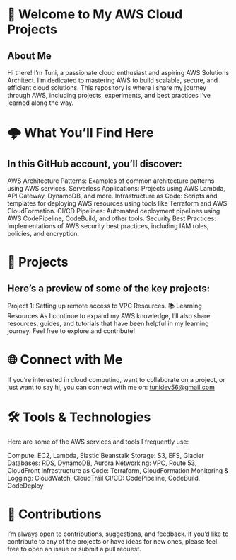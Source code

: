 # 👋 Welcome to My AWS Cloud Projects

## About Me
Hi there! I’m Tuni, a passionate cloud enthusiast and aspiring AWS Solutions Architect. I’m dedicated to mastering AWS to build scalable, secure, and efficient cloud solutions. This repository is where I share my journey through AWS, including projects, experiments, and best practices I’ve learned along the way.

# 🌩️ What You’ll Find Here
## In this GitHub account, you’ll discover:

AWS Architecture Patterns: Examples of common architecture patterns using AWS services.
Serverless Applications: Projects using AWS Lambda, API Gateway, DynamoDB, and more.
Infrastructure as Code: Scripts and templates for deploying AWS resources using tools like Terraform and AWS CloudFormation.
CI/CD Pipelines: Automated deployment pipelines using AWS CodePipeline, CodeBuild, and other tools.
Security Best Practices: Implementations of AWS security best practices, including IAM roles, policies, and encryption.

# 🚀 Projects
## Here’s a preview of some of the key projects:

Project 1: Setting up remote access to VPC Resources.
📚 Learning Resources
As I continue to expand my AWS knowledge, I’ll also share resources, guides, and tutorials that have been helpful in my learning journey. Feel free to explore and contribute!

[
](https://www.youtube.com/live/GytEBd9tEUU?si=iJkp94dSYmtl_RhD)

# 🌐 Connect with Me
If you’re interested in cloud computing, want to collaborate on a project, or just want to say hi, you can connect with me on:
 tunidev56@gmail.com

# 🛠️ Tools & Technologies
Here are some of the AWS services and tools I frequently use:

Compute: EC2, Lambda, Elastic Beanstalk
Storage: S3, EFS, Glacier
Databases: RDS, DynamoDB, Aurora
Networking: VPC, Route 53, CloudFront
Infrastructure as Code: Terraform, CloudFormation
Monitoring & Logging: CloudWatch, CloudTrail
CI/CD: CodePipeline, CodeBuild, CodeDeploy

# 🤝 Contributions
I’m always open to contributions, suggestions, and feedback. If you’d like to contribute to any of the projects or have ideas for new ones, please feel free to open an issue or submit a pull request.
